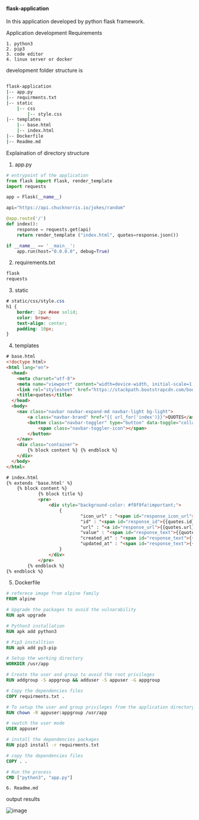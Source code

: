 #### flask-application

In this application developed by python flask framework.

Application development Requirements

    1. python3 
    2. pip3 
    3. code editor
    4. linux server or docker 

development folder structure is

<!-- ![image](https://user-images.githubusercontent.com/57703276/143470477-39a04c44-89d4-4019-ba22-bfb0831e889f.png) -->

```bash

flask-application
|-- app.py
|-- requirments.txt
|-- static
    |-- css
        |-- style.css
|-- templates
    |-- base.html
    |-- index.html
|-- Dockerfile
|-- Readme.md
```

Explaination of directory structure

1. app.py

```python
# entrypoint of the application
from flask import Flask, render_template
import requests

app = Flask(__name__)

api="https://api.chucknorris.io/jokes/random"

@app.route('/')
def index():
    response = requests.get(api)
    return render_template ("index.html", quotes=response.json())

if __name__ == '__main__':
    app.run(host="0.0.0.0", debug=True)

```
2. requirements.txt

```bash
flask
requests
```


3. static
```css
# static/css/style.css
h1 {
    border: 2px #eee solid;
    color: brown;
    text-align: center;
    padding: 10px;
}
```


4. templates

```html
# base.html
<!doctype html>
<html lang="en">
  <head>
    <meta charset="utf-8">
    <meta name="viewport" content="width=device-width, initial-scale=1, shrink-to-fit=no">
    <link rel="stylesheet" href="https://stackpath.bootstrapcdn.com/bootstrap/4.3.1/css/bootstrap.min.css" integrity="sha384-ggOyR0iXCbMQv3Xipma34MD+dH/1fQ784/j6cY/iJTQUOhcWr7x9JvoRxT2MZw1T" crossorigin="anonymous">
    <title>quotes</title>
  </head>
  <body>
    <nav class="navbar navbar-expand-md navbar-light bg-light">
        <a class="navbar-brand" href="{{ url_for('index')}}">QUOTES</a>
        <button class="navbar-toggler" type="button" data-toggle="collapse" data-target="#navbarNav" aria-controls="navbarNav" aria-expanded="false" aria-label="Toggle navigation">
            <span class="navbar-toggler-icon"></span>
        </button>
    </nav>
    <div class="container">
        {% block content %} {% endblock %}
    </div>
  </body>
</html>
```

```html
# index.html
{% extends 'base.html' %}
    {% block content %}
            {% block title %}
            <pre>
                <div style="background-color: #f8f9fa!important;">
                    {
                            "icon_url" : "<span id="response_icon_url">{{quotes.icon_url}}</span>",
                            "id" : "<span id="response_id">{{quotes.id}}</span>",
                            "url" : "<a id="response_url">{{quotes.url}}</a>",
                            "value" : "<span id="response_text">{{quotes.value}}</span>"
                            "created_at" : "<span id="response_text">{{quotes.created_at}}</span>"
                            "updated_at" : "<span id="response_text">{{quotes.updated_at}}</span>"
                    }
                </div>
            </pre>
        {% endblock %}
{% endblock %}
```


5. Dockerfile
```Dockerfile
# referece image from alpine family
FROM alpine

# Upgrade the packages to avoid the vulnarability
RUN apk upgrade 

# Python3 installation
RUN apk add python3

# Pip3 installtion
RUN apk add py3-pip

# Setup the working directory
WORKDIR /usr/app

# Create the user and group to avoid the root privileges 
RUN addgroup -S appgroup && adduser -S appuser -G appgroup

# Copy the dependencies files
COPY requirments.txt .

# To setup the user and group privileges from the application directory
RUN chown -R appuser:appgroup /usr/app

# swutch the user mode
USER appuser

# install the dependencies packages
RUN pip3 install -r requirments.txt

# copy the dependencies files
COPY . .

# Run the process
CMD ["python3", "app.py"]
```
    6. Readme.md






output results

![image](https://user-images.githubusercontent.com/57703276/143309870-a43a000c-9333-416f-af96-e400feb0a1a5.png)
